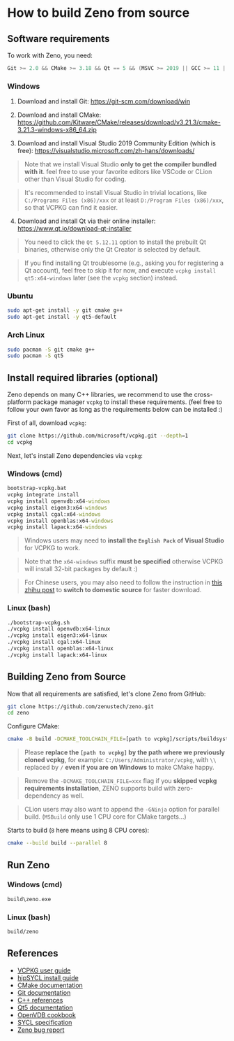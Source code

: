 # How to build Zeno from source

## Software requirements

To work with Zeno, you need:
```cpp
Git >= 2.0 && CMake >= 3.18 && Qt == 5 && (MSVC >= 2019 || GCC >= 11 || Clang >= 12) && (Windows || Linux) && 64bit
```

### Windows

1. Download and install Git: https://git-scm.com/download/win

2. Download and install CMake: https://github.com/Kitware/CMake/releases/download/v3.21.3/cmake-3.21.3-windows-x86_64.zip

3. Download and install Visual Studio 2019 Community Edition (which is free): https://visualstudio.microsoft.com/zh-hans/downloads/

> Note that we install Visual Studio **only to get the compiler bundled with it**. feel free to use your favorite editors like VSCode or CLion other than Visual Studio for coding.

> It's recommended to install Visual Studio in trivial locations, like `C:/Programs Files (x86)/xxx` or at least `D:/Program Files (x86)/xxx`, so that VCPKG can find it easier.

4. Download and install Qt via their online installer: https://www.qt.io/download-qt-installer

> You need to click the `Qt 5.12.11` option to install the prebuilt Qt binaries, otherwise only the Qt Creator is selected by default.

> If you find installing Qt troublesome (e.g., asking you for registering a Qt account), feel free to skip it for now, and execute `vcpkg install qt5:x64-windows` later (see the `vcpkg` section) instead.

### Ubuntu

```bash
sudo apt-get install -y git cmake g++
sudo apt-get install -y qt5-default
```

### Arch Linux

```bash
sudo pacman -S git cmake g++
sudo pacman -S qt5
```

## Install required libraries (optional)

Zeno depends on many C++ libraries, we recommend to use the cross-platform package manager `vcpkg` to install these requirements. (feel free to follow your own favor as long as the requirements below can be installed :)

First of all, download `vcpkg`:

```bash
git clone https://github.com/microsoft/vcpkg.git --depth=1
cd vcpkg
```

Next, let's install Zeno dependencies via `vcpkg`:

### Windows (cmd)

```cmd
bootstrap-vcpkg.bat
vcpkg integrate install
vcpkg install openvdb:x64-windows
vcpkg install eigen3:x64-windows
vcpkg install cgal:x64-windows
vcpkg install openblas:x64-windows
vcpkg install lapack:x64-windows
```

> Windows users may need to **install the `English Pack` of Visual Studio** for VCPKG to work.

> Note that the `x64-windows` suffix **must be specified** otherwise VCPKG will install 32-bit packages by default :)

> For Chinese users, you may also need to follow the instruction in [this zhihu post](https://zhuanlan.zhihu.com/p/383683670) to **switch to domestic source** for faster download.

### Linux (bash)

```bash
./bootstrap-vcpkg.sh
./vcpkg install openvdb:x64-linux
./vcpkg install eigen3:x64-linux
./vcpkg install cgal:x64-linux
./vcpkg install openblas:x64-linux
./vcpkg install lapack:x64-linux
```

## Building Zeno from Source

Now that all requirements are satisfied, let's clone Zeno from GitHub:

```bash
git clone https://github.com/zenustech/zeno.git
cd zeno
```

Configure CMake:

```bash
cmake -B build -DCMAKE_TOOLCHAIN_FILE=[path to vcpkg]/scripts/buildsystems/vcpkg.cmake
```

> Please **replace the `[path to vcpkg]` by the path where we previously cloned vcpkg**, for example: `C:/Users/Administrator/vcpkg`, with `\\` replaced by `/` **even if you are on Windows** to make CMake happy.

> Remove the `-DCMAKE_TOOLCHAIN_FILE=xxx` flag if you **skipped vcpkg requirements installation**, ZENO supports build with zero-dependency as well.

> CLion users may also want to append the `-GNinja` option for parallel build. (`MSBuild` only use 1 CPU core for CMake targets...)

Starts to build (`8` here means using 8 CPU cores):

```bash
cmake --build build --parallel 8
```

## Run Zeno

### Windows (cmd)

```cmd
build\zeno.exe
```

### Linux (bash)

```bash
build/zeno
```

## References

- [VCPKG user guide](https://github.com/microsoft/vcpkg/blob/master/README_zh_CN.md)
- [hipSYCL install guide](https://github.com/illuhad/hipSYCL/blob/develop/doc/installing.md)
- [CMake documentation](https://cmake.org/cmake/help/latest/)
- [Git documentation](https://git-scm.com/doc)
- [C++ references](https://en.cppreference.com/w/)
- [Qt5 documentation](https://doc.qt.io/qt-5/)
- [OpenVDB cookbook](https://www.openvdb.org/documentation/doxygen/codeExamples.html)
- [SYCL specification](https://www.khronos.org/registry/SYCL/specs/sycl-2020/html/sycl-2020.html)
- [Zeno bug report](https://github.com/zenustech/zeno/issues)
